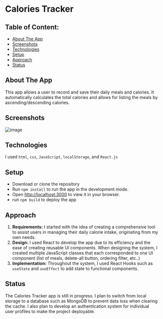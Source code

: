# Calories Tracker
## Table of Content:

- [About The App](#about-the-app)
- [Screenshots](#screenshots)
- [Technologies](#technologies)
- [Setup](#setup)
- [Approach](#approach)
- [Status](#status)

## About The App
This app allows a user to record and save their daily meals and calories. It automatically calculates the total calories and allows for listing the meals by ascending/descending calories.
## Screenshots
![image](https://github.com/arjuntrivedi/calories-tracker-app/assets/72959325/4f25ea92-e4bd-4e27-9729-3c46e5f6e5fd)

## Technologies
I used `html`, `css`, `JavaScript`, `localStorage`, and `React.js`

## Setup
- Download or clone the repository
- Run `npm install` to run the app in the development mode.
- Open [http://localhost:3000](http://localhost:3000) to view it in your browser.
- run `npm build` to deploy the app

## Approach
1. **Requirements:** I started with the idea of creating a comprehensive tool to assist users in managing their daily calorie intake, originating from my own needs. 
2. **Design:** I used React to develop the app due to its efficiency and the ease of creating reusable UI components. When designing the system, I created multiple JavaScript classes that each corresponded to one UI component (list of meals, delete-all button, ordering filter, etc..)
3. **Implementation:** Throughout the system, I used React Hooks such as `useState` and `useEffect` to add state to functional components.

## Status
The Calories Tracker app is still in progress. I plan to switch from local storage to a database such as MongoDB to prevent data loss when clearing the cache. I also plan to develop an authentication system for individual user profiles to make the project deployable. 

